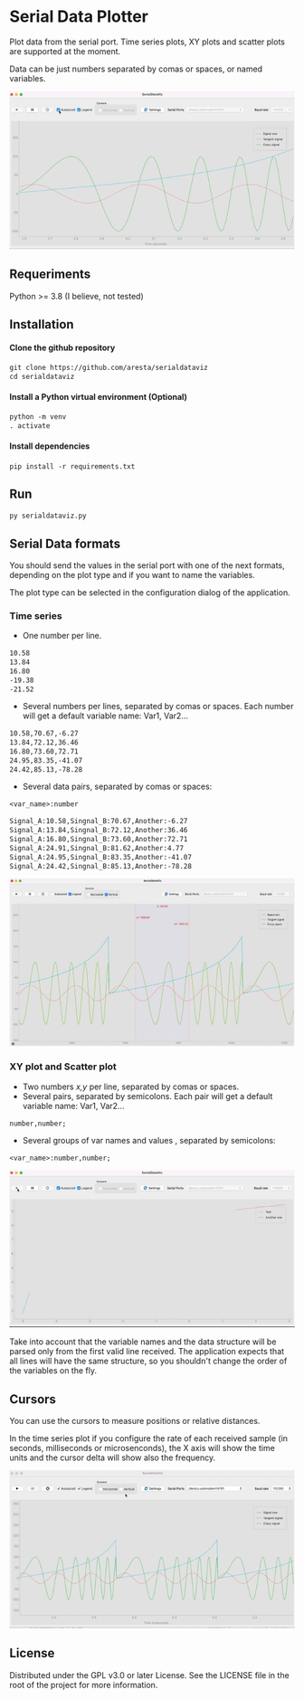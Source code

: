 # Serial Data Plotter
Plot data from the serial port. Time series plots, XY plots and scatter plots are supported at the moment.

Data can be just numbers separated by comas or spaces, or named variables.

![Serial Data Plotter](img/resize.gif) 


## Requeriments
Python >= 3.8   (I believe, not tested)

## Installation
#### Clone the github repository
```
git clone https://github.com/aresta/serialdataviz
cd serialdataviz
```
#### Install a Python virtual environment (Optional)
```
python -m venv 
. activate
```
#### Install dependencies
```
pip install -r requirements.txt
```

## Run
```
py serialdataviz.py
```

## Serial Data formats
You should send the values in the serial port with one of the next formats, depending on the plot type and if you want to name the variables.

The plot type can be selected in the configuration dialog of the application.
### Time series
- One number per line.
```
10.58
13.84
16.80
-19.38
-21.52
```
- Several numbers per lines, separated by comas or spaces. Each number will get a default variable name: Var1, Var2...
```
10.58,70.67,-6.27
13.84,72.12,36.46
16.80,73.60,72.71
24.95,83.35,-41.07
24.42,85.13,-78.28
```
- Several data pairs, separated by comas or spaces:  
```
<var_name>:number
```
```
Signal_A:10.58,Singnal_B:70.67,Another:-6.27
Signal_A:13.84,Singnal_B:72.12,Another:36.46
Signal_A:16.80,Singnal_B:73.60,Another:72.71
Signal_A:24.91,Singnal_B:81.62,Another:4.77
Signal_A:24.95,Singnal_B:83.35,Another:-41.07
Signal_A:24.42,Singnal_B:85.13,Another:-78.28
```
![Serial Data Plotter](img/serialdataviz1.jpg) 

### XY plot and Scatter plot
- Two numbers *x,y* per line, separated by comas or spaces.
- Several pairs, separated by semicolons. Each pair will get a default variable name: Var1, Var2...
```
number,number;
```
- Several groups of var names and values , separated by semicolons:
```
<var_name>:number,number;
```
![Serial Data Plotter](img/XY.gif) 

Take into account that the variable names and the data structure will be parsed only from the first valid line received.  The application expects that all lines will have the same structure, so you shouldn't change the order of the variables on the fly.

## Cursors

You can use the cursors to measure positions or relative distances. 

In the time series plot if you configure the rate of each received sample (in seconds, milliseconds or microsenconds), the X axis will show the time units and the cursor delta will show also the frequency.

![Serial Data Plotter](img/cursors.gif) 

## License
Distributed under the GPL v3.0 or later License. See the LICENSE file in the root of the project for more information.






